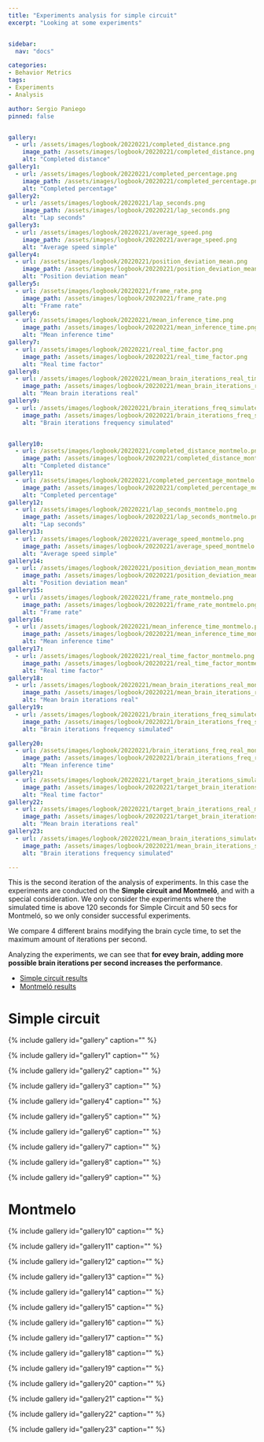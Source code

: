 ```yaml
---
title: "Experiments analysis for simple circuit"
excerpt: "Looking at some experiments"


sidebar:
  nav: "docs"

categories:
- Behavior Metrics
tags:
- Experiments
- Analysis

author: Sergio Paniego
pinned: false


gallery:
  - url: /assets/images/logbook/20220221/completed_distance.png
    image_path: /assets/images/logbook/20220221/completed_distance.png
    alt: "Completed distance"
gallery1:
  - url: /assets/images/logbook/20220221/completed_percentage.png
    image_path: /assets/images/logbook/20220221/completed_percentage.png
    alt: "Completed percentage"
gallery2:
  - url: /assets/images/logbook/20220221/lap_seconds.png
    image_path: /assets/images/logbook/20220221/lap_seconds.png
    alt: "Lap seconds"
gallery3:
  - url: /assets/images/logbook/20220221/average_speed.png
    image_path: /assets/images/logbook/20220221/average_speed.png
    alt: "Average speed simple"
gallery4:
  - url: /assets/images/logbook/20220221/position_deviation_mean.png
    image_path: /assets/images/logbook/20220221/position_deviation_mean.png
    alt: "Position deviation mean"
gallery5:
  - url: /assets/images/logbook/20220221/frame_rate.png
    image_path: /assets/images/logbook/20220221/frame_rate.png
    alt: "Frame rate"
gallery6:
  - url: /assets/images/logbook/20220221/mean_inference_time.png
    image_path: /assets/images/logbook/20220221/mean_inference_time.png
    alt: "Mean inference time"
gallery7:
  - url: /assets/images/logbook/20220221/real_time_factor.png
    image_path: /assets/images/logbook/20220221/real_time_factor.png
    alt: "Real time factor"
gallery8:
  - url: /assets/images/logbook/20220221/mean_brain_iterations_real_time.png
    image_path: /assets/images/logbook/20220221/mean_brain_iterations_real_time.png
    alt: "Mean brain iterations real"
gallery9:
  - url: /assets/images/logbook/20220221/brain_iterations_freq_simulated.png
    image_path: /assets/images/logbook/20220221/brain_iterations_freq_simulated.png
    alt: "Brain iterations frequency simulated"


gallery10:
  - url: /assets/images/logbook/20220221/completed_distance_montmelo.png
    image_path: /assets/images/logbook/20220221/completed_distance_montmelo.png
    alt: "Completed distance"
gallery11:
  - url: /assets/images/logbook/20220221/completed_percentage_montmelo.png
    image_path: /assets/images/logbook/20220221/completed_percentage_montmelo.png
    alt: "Completed percentage"
gallery12:
  - url: /assets/images/logbook/20220221/lap_seconds_montmelo.png
    image_path: /assets/images/logbook/20220221/lap_seconds_montmelo.png
    alt: "Lap seconds"
gallery13:
  - url: /assets/images/logbook/20220221/average_speed_montmelo.png
    image_path: /assets/images/logbook/20220221/average_speed_montmelo.png
    alt: "Average speed simple"
gallery14:
  - url: /assets/images/logbook/20220221/position_deviation_mean_montmelo.png
    image_path: /assets/images/logbook/20220221/position_deviation_mean_montmelo.png
    alt: "Position deviation mean"
gallery15:
  - url: /assets/images/logbook/20220221/frame_rate_montmelo.png
    image_path: /assets/images/logbook/20220221/frame_rate_montmelo.png
    alt: "Frame rate"
gallery16:
  - url: /assets/images/logbook/20220221/mean_inference_time_montmelo.png
    image_path: /assets/images/logbook/20220221/mean_inference_time_montmelo.png
    alt: "Mean inference time"
gallery17:
  - url: /assets/images/logbook/20220221/real_time_factor_montmelo.png
    image_path: /assets/images/logbook/20220221/real_time_factor_montmelo.png
    alt: "Real time factor"
gallery18:
  - url: /assets/images/logbook/20220221/mean_brain_iterations_real_montmelo.png
    image_path: /assets/images/logbook/20220221/mean_brain_iterations_real_montmelo.png
    alt: "Mean brain iterations real"
gallery19:
  - url: /assets/images/logbook/20220221/brain_iterations_freq_simulated_montmelo.png
    image_path: /assets/images/logbook/20220221/brain_iterations_freq_simulated_montmelo.png
    alt: "Brain iterations frequency simulated"

gallery20:
  - url: /assets/images/logbook/20220221/brain_iterations_freq_real_montmelo.png
    image_path: /assets/images/logbook/20220221/brain_iterations_freq_real_montmelo.png
    alt: "Mean inference time"
gallery21:
  - url: /assets/images/logbook/20220221/target_brain_iterations_simulated_montmelo.png
    image_path: /assets/images/logbook/20220221/target_brain_iterations_simulated_montmelo.png
    alt: "Real time factor"
gallery22:
  - url: /assets/images/logbook/20220221/target_brain_iterations_real_montmelo.png
    image_path: /assets/images/logbook/20220221/target_brain_iterations_real_montmelo.png
    alt: "Mean brain iterations real"
gallery23:
  - url: /assets/images/logbook/20220221/mean_brain_iterations_simulated_montmelo.png
    image_path: /assets/images/logbook/20220221/mean_brain_iterations_simulated_montmelo.png
    alt: "Brain iterations frequency simulated"

---
```


This is the second iteration of the analysis of experiments. 
In this case the experiments are conducted on the **Simple circuit and Montmeló**, and with a special consideration. We only consider the 
experiments where the simulated time is above 120 seconds for Simple Circuit and 50 secs for Montmeló, so we only consider successful experiments.

We compare 4 different brains modifying the brain cycle time, to set the maximum amount of iterations per second.

Analyzing the experiments, we can see that **for evey brain, adding more possible brain iterations per second increases the performance**.


* [Simple circuit results](#simple-circuit)
* [Montmeló results](#montmelo)

# Simple circuit

{% include gallery id="gallery" caption="" %}

{% include gallery id="gallery1" caption="" %}

{% include gallery id="gallery2" caption="" %}

{% include gallery id="gallery3" caption="" %}

{% include gallery id="gallery4" caption="" %}

{% include gallery id="gallery5" caption="" %}

{% include gallery id="gallery6" caption="" %}

{% include gallery id="gallery7" caption="" %}

{% include gallery id="gallery8" caption="" %}

{% include gallery id="gallery9" caption="" %}

# Montmelo

{% include gallery id="gallery10" caption="" %}

{% include gallery id="gallery11" caption="" %}

{% include gallery id="gallery12" caption="" %}

{% include gallery id="gallery13" caption="" %}

{% include gallery id="gallery14" caption="" %}

{% include gallery id="gallery15" caption="" %}

{% include gallery id="gallery16" caption="" %}

{% include gallery id="gallery17" caption="" %}

{% include gallery id="gallery18" caption="" %}

{% include gallery id="gallery19" caption="" %}

{% include gallery id="gallery20" caption="" %}

{% include gallery id="gallery21" caption="" %}

{% include gallery id="gallery22" caption="" %}

{% include gallery id="gallery23" caption="" %}
